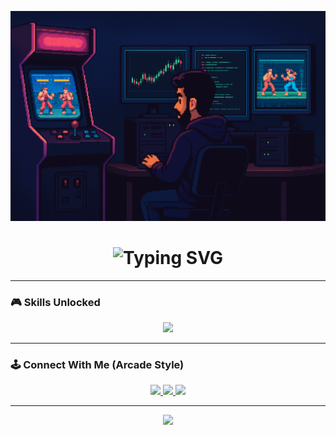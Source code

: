 <p align="center">
  <img src="./retro.png" alt="retro coder" width="600"/>
</p>

<h1 align="center">
  <img src="https://readme-typing-svg.herokuapp.com?font=Press+Start+2P&size=16&pause=1000&color=00FF00&center=true&vCenter=true&width=435&lines=Hi%2C+I'm+Praharsh!;Frontend+Engineer+%2F+Solidity+Dev+%2F+Game+Dev" alt="Typing SVG" />
</h1>

---

### 🎮 Skills Unlocked

<p align="center">
  <img src="https://skillicons.dev/icons?i=solidity,unity,nextjs,js,ts,py,threejs&theme=dark&perline=8" />
</p>

---

### 🕹️ Connect With Me (Arcade Style)

<p align="center">
  <a href="https://x.com/dusapraharsh" target="_blank">
    <img src="https://img.shields.io/badge/X-00FF00?style=for-the-badge&logo=x&logoColor=black&labelColor=000000" />
  </a>
  <a href="mailto:youremail@example.com">
    <img src="https://img.shields.io/badge/Email-FF00FF?style=for-the-badge&logo=gmail&logoColor=white&labelColor=000000" />
  </a>
  <a href="https://github.com/DusaPraharsh">
    <img src="https://img.shields.io/badge/Github-00FFFF?style=for-the-badge&logo=github&logoColor=black&labelColor=000000" />
  </a>
</p>

---

<p align="center">
  <img src="https://capsule-render.vercel.app/api?type=rect&color=00ff00&height=2"/>
</p>
